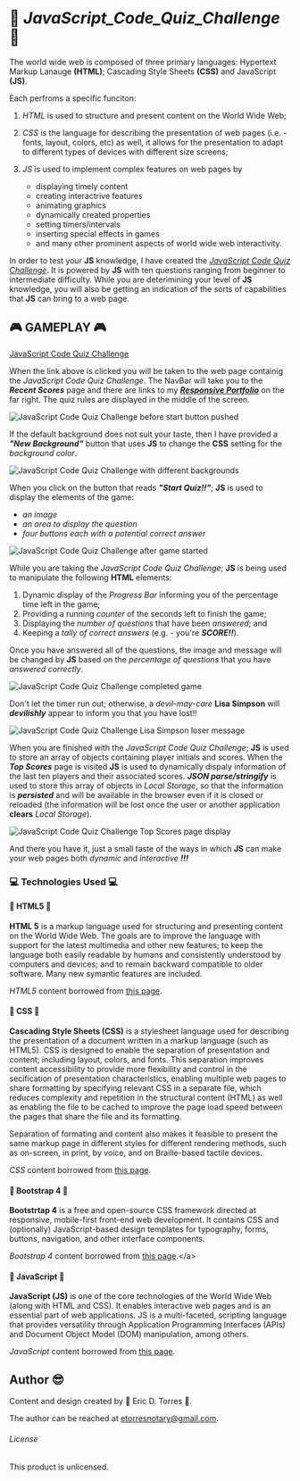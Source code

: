 # :school: *JavaScript_Code_Quiz_Challenge* :school:

The world wide web is composed of three primary languages:  Hypertext Markup Lanauge **(HTML)**; Cascading Style Sheets **(CSS)** and JavaScript **(JS)**.

Each perfroms a specific funciton: 

1. *HTML* is used to structure and present content on the World Wide Web;
2. *CSS* is the language for describing the presentation of web pages (i.e. - fonts, layout, colors, etc) as well, it allows for the presentation to adapt to different types of devices with different size screens;
3. _JS_ is used to implement complex features on web pages by

    * displaying timely content
    * creating interactrive features
    * animating graphics
    * dynamically created properties
    * setting timers/intervals
    * inserting special effects in games
    * and many other prominent aspects of world wide web interactivity.

In order to test your **JS** knowledge, I have created the [*JavaScript Code Quiz Challenge*](https://etorres-revature.github.io/JavaScript_Code_Quiz_Challenge/).  It is powered by **JS** with ten questions ranging from beginner to intermediate difficulty. While you are deterimining your level of **JS** knowledge, you will also be getting an indication of the sorts of capabilities that **JS** can bring to a web page.

## :video_game: GAMEPLAY :video_game:
     
<p align="justify"><a href="https://etorres-revature.github.io/JavaScript_Code_Quiz_Challenge/">JavaScript Code Quiz Challenge</a></p>

When the link above is clicked you will be taken to the web page containig the *JavaScript Code Quiz Challenge*.  The NavBar will take you to the ***Recent Scores*** page and there are links to my [***Responsive Portfolio***](https://etorres-revature.github.io/Responsive_Portfolio/) on the far right.  The quiz rules are displayed in the middle of the screen.


![JavaScript Code Quiz Challenge before start button pushed](./assets/images/readme_screenshots/quiz.png)

If the default background does not suit your taste, then I have provided a ***"New Background"*** button that uses **JS** to change the **CSS** setting for the *background color*.


![JavaScript Code Quiz Challenge with different backgrounds](./assets/images/readme_screenshots/quiz-background.png)

When you click on the button that reads ***"Start Quiz!!"***; **JS** is used to display the elements of the game:

* *an image*
* *an area to display the question*
* *four buttons each with a potential correct answer*

![JavaScript Code Quiz Challenge after game started](./assets/images/readme_screenshots/quiz-active.png)

While you are taking the *JavaScript Code Quiz Challenge*; **JS** is being used to manipulate the following **HTML** elements:

1. Dynamic display of the *Progress Bar* informing you of the percentage time left in the game;
1. Providing a running *counter* of the seconds left to finish the game;
1. Displaying the *number of questions* that have been *answered*; and 
1. Keeping a *tally of correct answers* (e.g. - you're ***SCORE!!***).

Once you have answered all of the questions, the image and message will be changed by **JS** based on the *percentage of questions* that you have *answered correctly*.

![JavaScript Code Quiz Challenge completed game](./assets/images/readme_screenshots/quiz-finished.png)


Don't let the timer run out; otherwise, a *devil-may-care* **Lisa Simpson** will ***devilishly*** appear to inform you that you have lost!!

![JavaScript Code Quiz Challenge Lisa Simpson loser message](./assets/images/readme_screenshots/quiz-loser.png)

When you are finished with the *JavaScript Code Quiz Challenge*; **JS** is used to store an array of objects containing player initials and scores.  When the ***Top Scores*** page is visited **JS** is used to dynamically dispaly information of the last ten players and their associated scores.  ***JSON parse/stringify*** is used to store this array of objects in *Local Storage*, so that the information is ***persisted*** and will be available in the browser even if it is closed or reloaded (the information will be lost once the user or another application **clears** *Local Storage*).

![JavaScript Code Quiz Challenge ***Top Scores*** page display](./assets/images/readme_screenshots/quiz-top-scores.png)

And there you have it, just a small taste of the ways in which **JS** can make your web pages both *dynamic* and *interactive* ***!!!***

### :computer: Technologies Used :computer:

#### :memo: HTML5 :memo:

**HTML 5** is a markup language used for structuring and presenting content on the World Wide Web.  The goals are to improve the language with support for the latest multimedia and other new features; to keep the language both easily readable by humans and consistently understood by computers and devices; and to remain backward compatible to older software.  Many new symantic features are included.

*HTML5* content borrowed from <a target="_blank" rel="noopener noreferrer">[this page](https://en.wikipedia.org/wiki/HTML5).</a>

#### :art: CSS :art:

**Cascading Style Sheets (CSS)** is a stylesheet language used for describing the presentation of a document written in a markup language (such as HTML5).  CSS is designed to enable the separation of presentation and content; including layout, colors, and fonts.  This separation improves content accessibility to provide more flexibility and control in the secification of presentation characteristics, enabling multiple web pages to share formatting by specifying relevant CSS in a separate file, which reduces complexity and repetition in the structural content (HTML) as well as enabling the file to be cached to improve the page load speed between the pages that share the file and its formatting.

Separation of formating and content also makes it feasible to present the same markup page in different styles for different rendering methods, such as on-screen, in print, by voice, and on Braille-based tactile devices. 

*CSS* content borrowed from <a target="_blank" rel="noopener noreferrer">[this page](https://en.wikipedia.org/wiki/Cascading_Style_Sheets).</a>

#### :shoe: Bootstrap 4 :shoe:

**Bootstrtap 4** is a free and open-source CSS framework directed at responsive, mobile-first front-end web development.  It contains CSS and (optionally) JavaScript-based design templates for typography, forms, buttons, navigation, and other interface components.  

*Bootstrap 4* content borrowed from <a target="_blank" rel="noopener noreferrer">[this page](https://en.wikipedia.org/wiki/Bootstrap_(front-end_framework)).</a>

#### :sparkler: JavaScript :sparkler:

**JavaScript (JS)** is one of the core technologies of the World Wide Web (along with HTML and CSS). It enables interactive web pages and is an essential part of web applications.  JS is a multi-faceted, scripting language that provides versatility through Application Programming Interfaces (APIs) and Document Object Model (DOM) manipulation, among others.

*JavaScript* content borrowed from <a target="_blank" rel="noopener noreferrer">[this page](https://en.wikipedia.org/wiki/JavaScript).</a>

## Author :sunglasses:

Content and design created by :green_heart: Eric D. Torres :green_heart:.  

The author can be reached at etorresnotary@gmail.com. 

###### License

This product is unlicensed.